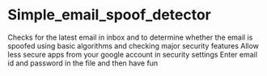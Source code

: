 # Simple_email_spoof_detector
Checks for the latest email in inbox and to determine whether the email is spoofed using basic algorithms and checking major security features 
Allow less secure apps from your google account in security settings 
Enter email id and password in the file and then have fun 

